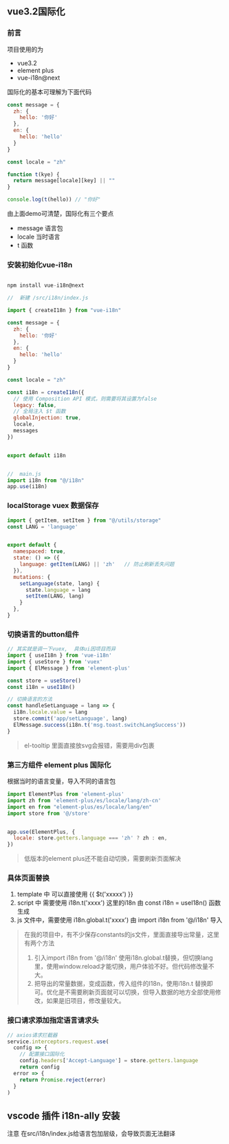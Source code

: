 ## vue3.2国际化


###  前言
项目使用的为
- vue3.2
- element plus
- vue-i18n@next

国际化的基本可理解为下面代码
```javascript
const message = {
  zh: {
    hello: '你好'
  },
  en: {
    hello: 'hello'
  }
}

const locale = "zh"

function t(kye) {
  return message[locale][key] || ""
}

console.log(t(hello)) // "你好"
```

由上面demo可清楚，国际化有三个要点

- message  语言包
- locale 当时语言
- t 函数

###  安装初始化vue-i18n

```javascript

npm install vue-i18n@next

//  新建 /src/i18n/index.js

import { createI18n } from "vue-i18n"

const message = {
  zh: {
    hello: '你好'
  },
  en: {
    hello: 'hello'
  }
}

const locale = "zh"

const i18n = createI18n({
  // 使用 Composition API 模式，则需要将其设置为false
  legacy: false,
  // 全局注入 $t 函数
  globalInjection: true,
  locale,
  messages
})


export default i18n


//  main.js
import i18n from "@/i18n"
app.use(i18n)


```
### localStorage vuex 数据保存
```javascript
import { getItem, setItem } from "@/utils/storage"
const LANG = 'language'


export default {
  namespaced: true,
  state: () => ({
    language: getItem(LANG) || 'zh'   // 防止刷新丢失问题
  }),
  mutations: {
    setLanguage(state, lang) {
      state.language = lang
      setItem(LANG, lang)
    }
  },
}

```

### 切换语言的button组件

```javascript
// 其实就是调一下vuex,  具体ui因项目而异
import { useI18n } from 'vue-i18n'
import { useStore } from 'vuex'
import { ElMessage } from 'element-plus'

const store = useStore()
const i18n = useI18n()

// 切换语言的方法
const handleSetLanguage = lang => {
  i18n.locale.value = lang
  store.commit('app/setLanguage', lang)
  ElMessage.success(i18n.t('msg.toast.switchLangSuccess'))
}
```


> el-tooltip 里面直接放svg会报错，需要用div包裹



###  第三方组件 element plus 国际化

根据当时的语言变量，导入不同的语言包

```javascript
import ElementPlus from 'element-plus'
import zh from 'element-plus/es/locale/lang/zh-cn'
import en from "element-plus/es/locale/lang/en"
import store from '@/store'


app.use(ElementPlus, {
  locale: store.getters.language === 'zh' ? zh : en,
})


```

> 低版本的element plus还不能自动切换，需要刷新页面解决


###  具体页面替换

1. template 中 可以直接使用 {{ $t('xxxxx') }}
2. script 中 需要使用 i18n.t('xxxx') 这里的i18n  由 const i18n = useI18n() 函数生成
3. js 文件中，需要使用 i18n.global.t('xxxx')   由 import i18n from '@/i18n' 导入


> 在我的项目中，有不少保存constants的js文件，里面直接导出常量，这里有两个方法
> 1. 引入import i18n from '@/i18n' 使用i18n.global.t替换，但切换lang里，使用window.reload才能切换，用户体验不好。但代码修改量不大。
> 2. 把导出的常量数据，变成函数，传入组件的I18n，使用i18n.t 替换即可。优化是不需要刷新页面就可以切换，但导入数据的地方全部使用修改，如果是旧项目，修改量较大。




###  接口请求添加指定语言请求头 
```javascript
// axios请求拦截器
service.interceptors.request.use(
  config => {
    // 配置接口国际化
    config.headers['Accept-Language'] = store.getters.language
    return config
  error => {
    return Promise.reject(error)
  }
)
```


## vscode 插件  i18n-ally 安装


注意 在src/i18n/index.js给语言包加层级，会导致页面无法翻译
